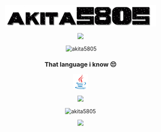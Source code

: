 
<p align="center"> <img src="https://raw.githubusercontent.com/akita5805/akita5805/main/images/akitanobg.gif" />
<p align="center"> <img src="https://i.imgur.com/91NGpEy.png" />
<p align="center">&nbsp;<img src="https://github-readme-stats.vercel.app/api?username=akita5805&show_icons=true&theme=cobalt&hide_border=true&locale=en" alt="akita5805" /></p>
<h3 align="center">That language i know 😔 </h3>
<p align="center"> <a href="https://www.java.com" target="_blank" rel="noreferrer"> <img src="https://raw.githubusercontent.com/devicons/devicon/master/icons/java/java-original.svg" alt="java" width="40" height="40"/> </a> </p align="center">

<p align="center"> <img src="https://i.imgur.com/CjWRd03.png"/>

</p align="center">


<p align="center"> <img src="https://komarev.com/ghpvc/?username=akita5805&label=views&color=01090e&style=plastic" alt="akita5805" /> </p>
<p align="center"> <img src="https://preview.redd.it/hfs12p7u11951.png?auto=webp&s=2e472958d1482c070e7802580b0a81c84eb5d425" /> </p>
